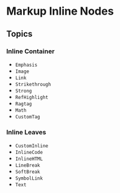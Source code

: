 # Markup Inline Nodes

## Topics

### Inline Container
- ``Emphasis``
- ``Image``
- ``Link``
- ``Strikethrough``
- ``Strong``
- ``RefHighlight``
- ``Ragtag``
- ``Math``
- ``CustomTag``

### Inline Leaves
- ``CustomInline``
- ``InlineCode``
- ``InlineHTML``
- ``LineBreak``
- ``SoftBreak``
- ``SymbolLink``
- ``Text``

<!-- Copyright (c) 2021-2022 Apple Inc and the Swift Project authors. All Rights Reserved. -->
